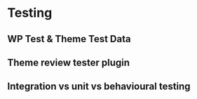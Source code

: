 # Testing


## WP Test & Theme Test Data


## Theme review tester plugin


## Integration vs unit vs behavioural testing


